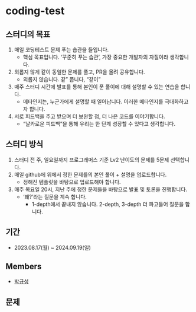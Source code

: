 # coding-test

## 스터디의 목표

1. 매일 코딩테스트 문제 푸는 습관을 들입니다.
   - 핵심 목표입니다. ‘꾸준히 푸는 습관’, 가장 중요한 개발자의 자질이라 생각합니다.
2. 외롭지 않게 같이 동일한 문제를 풀고, PR을 올려 공유합니다.
   - 외롭지 않습니다. 같” 풉니다, “같이”
3. 매주 스터디 시간에 발표를 통해 본인이 푼 풀이에 대해 설명할 수 있는 연습을 합니다.
   - 메타인지는, 누군가에게 설명할 때 일어납니다. 이러한 메타인지를 극대화하고자 합니다.
4. 서로 피드백을 주고 받으며 더 보완할 점, 더 나은 코드를 이야기합니다.
   - “날카로운 피드백”을 통해 우리는 한 단계 성장할 수 있다고 생각합니다.

## 스터디 방식

1. 스터디 전 주, 일요일까지 프로그래머스 기준 Lv2 난이도의 문제를 5문제 선택합니다.
2. 매일 github에 위에서 정한 문제를의 본인 풀이 + 설명을 업로드합니다.
   - 정해진 템플릿을 바탕으로 업로드해야 합니다.
3. 매주 목요일 20시, 지난 주에 정한 문제들을 바탕으로 발표 및 토론을 진행합니다.
   - ‘왜?’라는 질문을 계속 합니다.
     - 1-depth에서 끝내지 않습니다. 2-depth, 3-depth 더 파고들어 질문을 합니다.

## 기간

- 2023.08.17(월) ~ 2024.09.19(일)

## Members

- [박규성](https://github.com/guesung)

## 문제
